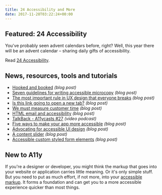 ```yaml
---
title: 24 Accessibility and More
date: 2017-11-28T03:22:24+00:00
---
```


## Featured: 24 Accessibility

You've probably seen advent calendars before, right? Well, this year there will be an advent calendar – sharing daily gifts of accessibility.

Read [24 Accessibility](https://www.24a11y.com).

## News, resources, tools and tutorials

- [Hooked and booked](https://adactio.com/journal/13109) *(blog post)*
- [Seven guidelines for writing accessible microcopy](https://blog.prototypr.io/7-guidelines-for-writing-accessible-microcopy-8d52575f5d8e) *(blog post)*
- [The most important rule in UX design that everyone breaks](https://blog.prototypr.io/the-most-important-rule-in-ux-design-that-everyone-breaks-1c1cb188931) *(blog post)*
- [Is this link going to open a new tab?](https://augustin-riedinger.fr/en/resources/thoughts-on-target-blank/) *(blog post)*
- [We must measure customer time](http://gerrymcgovern.com/we-must-measure-customer-time/) *(blog post)*
- [HTML email and accessibility](https://css-tricks.com/html-email-accessibility/) *(blog post)*
- [TalkBack - A11ycasts #27](https://www.youtube.com/watch?v=0Zpzl4EKCco) *(video podcast)*
- [Five ways to make your app more accessible](https://axesslab.com/app-accessibility-tips/) *(blog post)*
- [Advocating for accessible UI design](https://css-tricks.com/advocating-for-accessible-ui-design/) *(blog post)*
- [A content slider](https://inclusive-components.design/a-content-slider/) *(blog post)*
- [Accessible custom styled form elements](http://rianrietveld.com/2017/11/21/accessible-custom-styled-form-elements/) *(blog post)*

## New to A11y

If you're a designer or developer, you might think the markup that goes into your website or application carries little meaning. Or it's only simple stuff. But you need to put as much effort, if not more, into your [accessible markup](https://dev.to/adammcquiff/writing-baseline-accessible-markup-and-styles). It forms a foundation and can get you to a more accessible experience quicker than most things.
